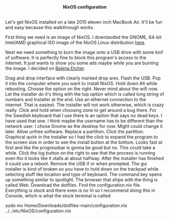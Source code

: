 <br><center>**NixOS configuration**</center><br>

Let's get NixOS installed on a late 2015 eleven inch MacBook Air. It'll be fun
and easy because this walkthrough works.

First thing we need is an image of NixOS. I downlaoded the GNOME, 64-bit 
Intel/AMD graphical ISO image of the NixOS Linux distribution 
[here](https://nixos.org/download/).

Next we need something to burn the image onto a USB drive with some kinf of 
software. It is perfectly fine to block this program's access to the internet. 
It just wants to show you some ads maybe while you are burning the image.
I decided on [Balena Etcher](https://etcher.balena.io/). 

Drag and drop interface with clearly marked drop ares.
Flash the USB.
Pop it into the computer where you want to install NixOS.
Hold down Alt while rebooting.
Choose the option on the right.
Never mind about the wifi now.
Let the installer do it's thing with the top option which is called long string 
of numbers and Installer at the end.
Use an ethernet connection to the internet. 
That is easiest.
The installer will not work otherwise, which is crazy really.
Click and hold when choosing zone to get around a bug there.
For the Swedish keyboard that I use there is an option that says no dead keys.
I have used that one.
I think maybe the username has to be different than the network user.
I chose Gnome as the desktop for now.
Might could change it later.
Allow unfree software.
Replace a partition.
Click the partition.
Graphical quirk in the installer so I had the click to expand the program to the
screen size in order to see the install button at the bottom.
Looks fast at first and like the progressbar is gonna be good but no.
This could take a while.
Click the log button on the right to see that the process is running even tho it
looks like it stalls at about halfway.
After the installer has finished it could use a reboot.
Remove the USB if or when prompted.
The gui installer is kind of broken so you have to hold down on the trackpad
while selecting stuff like location and type of keyboard.
The command key opens up something similar to spotlight.
The browser that ships with the thing is called Web.
Download the dotfiles.
Find the configuration.nix file.
Everything is stock and there even is no Vi so I recommend doing this in
Console, which is what the stock terminal is called:

sudo mv Home/Downloads/dotfiles-main/configuration.nix ../../etc/NixOS/configuration.nix
